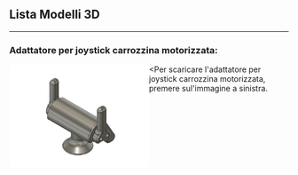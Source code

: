 
## Lista Modelli 3D

---
### Adattatore per joystick carrozzina motorizzata:

[<img align="left" src="anteprime_presidi/adattatore_joystick.png" width="50%">][file_adattatore_joystick] <Per scaricare l'adattatore per joystick carrozzina motorizzata, premere sul'immagine a sinistra.

<!-- [![anteprima_adattatore_joystick][adattatore_joystick]][file_adattatore_joystick] -->


[file_adattatore_joystick]: Adattatore_Joystick_rev_1.4.f3d?raw=true
<!-- [adattatore_joystick]: anteprime_presidi/adattatore_joystick.png -->

